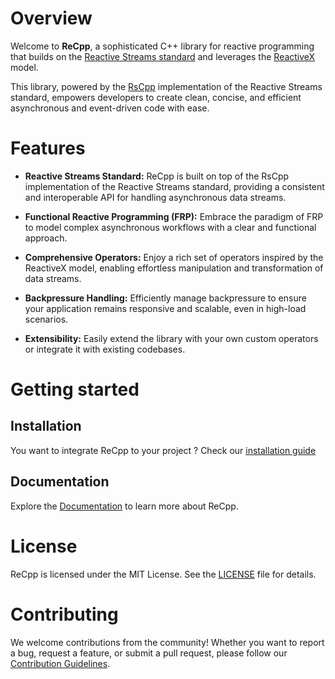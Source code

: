 # Overview

Welcome to **ReCpp**, a sophisticated C++ library for reactive programming that builds on the [Reactive Streams standard](https://www.reactive-streams.org/) and leverages the [ReactiveX](https://reactivex.io/) model.

This library, powered by the [RsCpp](https://github.com/pribault/RsCpp) implementation of the Reactive Streams standard, empowers developers to create clean, concise, and efficient asynchronous and event-driven code with ease.

# Features

- **Reactive Streams Standard:** ReCpp is built on top of the RsCpp implementation of the Reactive Streams standard, providing a consistent and interoperable API for handling asynchronous data streams.

- **Functional Reactive Programming (FRP):** Embrace the paradigm of FRP to model complex asynchronous workflows with a clear and functional approach.

- **Comprehensive Operators:** Enjoy a rich set of operators inspired by the ReactiveX model, enabling effortless manipulation and transformation of data streams.

- **Backpressure Handling:** Efficiently manage backpressure to ensure your application remains responsive and scalable, even in high-load scenarios.

- **Extensibility:** Easily extend the library with your own custom operators or integrate it with existing codebases.

# Getting started

## Installation

You want to integrate ReCpp to your project ? Check our [installation guide](https://github.com/pribault/ReCpp/blob/develop/INSTALL.md)

## Documentation

Explore the [Documentation](https://pribault.github.io/ReCpp/index.html) to learn more about ReCpp.

# License

ReCpp is licensed under the MIT License. See the [LICENSE](https://github.com/pribault/ReCpp/blob/develop/LICENSE) file for details.

# Contributing

We welcome contributions from the community! Whether you want to report a bug, request a feature, or submit a pull request, please follow our [Contribution Guidelines](https://github.com/pribault/ReCpp/blob/develop/CODE_OF_CONDUCT.md).
